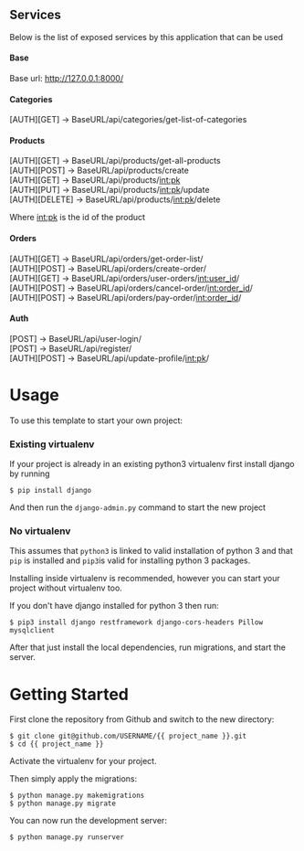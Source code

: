 ## Services

Below is the list of exposed services by this application that can be used

#### Base

Base url: http://127.0.0.1:8000/

#### Categories

[AUTH][GET] -> BaseURL/api/categories/get-list-of-categories <br />

#### Products

[AUTH][GET] -> BaseURL/api/products/get-all-products <br />
[AUTH][POST] -> BaseURL/api/products/create <br />
[AUTH][GET] -> BaseURL/api/products/<int:pk> <br />
[AUTH][PUT] -> BaseURL/api/products/<int:pk>/update <br />
[AUTH][DELETE] -> BaseURL/api/products/<int:pk>/delete <br />

Where <int:pk> is the id of the product <br />

#### Orders

[AUTH][GET] -> BaseURL/api/orders/get-order-list/ <br />
[AUTH][POST] -> BaseURL/api/orders/create-order/ <br />
[AUTH][GET] -> BaseURL/api/orders/user-orders/<int:user_id>/ <br />
[AUTH][POST] -> BaseURL/api/orders/cancel-order/<int:order_id>/ <br />
[AUTH][POST] -> BaseURL/api/orders/pay-order/<int:order_id>/ <br />

#### Auth

[POST] -> BaseURL/api/user-login/ <br />
[POST] -> BaseURL/api/register/ <br />
[AUTH][POST] -> BaseURL/api/update-profile/<int:pk>/ <br />

# Usage

To use this template to start your own project:

### Existing virtualenv

If your project is already in an existing python3 virtualenv first install django by running

    $ pip install django
    
And then run the `django-admin.py` command to start the new project
      
### No virtualenv

This assumes that `python3` is linked to valid installation of python 3 and that `pip` is installed and `pip3`is valid
for installing python 3 packages.

Installing inside virtualenv is recommended, however you can start your project without virtualenv too.

If you don't have django installed for python 3 then run:

    $ pip3 install django restframework django-cors-headers Pillow mysqlclient
        
After that just install the local dependencies, run migrations, and start the server.

# Getting Started

First clone the repository from Github and switch to the new directory:

    $ git clone git@github.com/USERNAME/{{ project_name }}.git
    $ cd {{ project_name }}
    
Activate the virtualenv for your project.

Then simply apply the migrations:

    $ python manage.py makemigrations
    $ python manage.py migrate
    

You can now run the development server:

    $ python manage.py runserver



